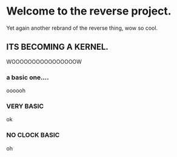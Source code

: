 # Welcome to the reverse project.
Yet again another rebrand of the reverse thing, wow so cool.
## ITS BECOMING A KERNEL.
WOOOOOOOOOOOOOOOOW
### a basic one....
oooooh
### VERY BASIC
ok
### NO CLOCK BASIC
oh

